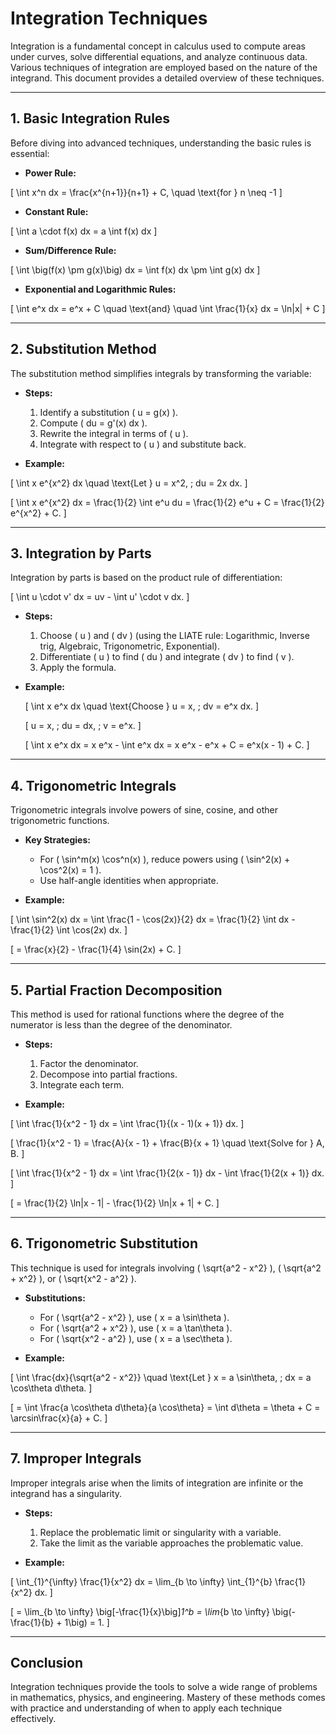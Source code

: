 # Integration Techniques

Integration is a fundamental concept in calculus used to compute areas under curves, solve differential equations, and analyze continuous data. Various techniques of integration are employed based on the nature of the integrand. This document provides a detailed overview of these techniques.

---

## 1. **Basic Integration Rules**

Before diving into advanced techniques, understanding the basic rules is essential:

- **Power Rule:**

\[
\int x^n dx = \frac{x^{n+1}}{n+1} + C, \quad \text{for } n \neq -1
\]

- **Constant Rule:**

\[
\int a \cdot f(x) dx = a \int f(x) dx
\]

- **Sum/Difference Rule:**

\[
\int \big(f(x) \pm g(x)\big) dx = \int f(x) dx \pm \int g(x) dx
\]

- **Exponential and Logarithmic Rules:**

\[
\int e^x dx = e^x + C \quad \text{and} \quad \int \frac{1}{x} dx = \ln|x| + C
\]

---

## 2. **Substitution Method**

The substitution method simplifies integrals by transforming the variable:

- **Steps:**
  1. Identify a substitution \( u = g(x) \).
  2. Compute \( du = g'(x) dx \).
  3. Rewrite the integral in terms of \( u \).
  4. Integrate with respect to \( u \) and substitute back.

- **Example:**

\[
\int x e^{x^2} dx \quad \text{Let } u = x^2, \; du = 2x dx.
\]

\[
\int x e^{x^2} dx = \frac{1}{2} \int e^u du = \frac{1}{2} e^u + C = \frac{1}{2} e^{x^2} + C.
\]

---

## 3. **Integration by Parts**

Integration by parts is based on the product rule of differentiation:

\[
\int u \cdot v' dx = uv - \int u' \cdot v dx.
\]

- **Steps:**
  1. Choose \( u \) and \( dv \) (using the LIATE rule: Logarithmic, Inverse trig, Algebraic, Trigonometric, Exponential).
  2. Differentiate \( u \) to find \( du \) and integrate \( dv \) to find \( v \).
  3. Apply the formula.

- **Example:**

    \[
    \int x e^x dx \quad \text{Choose } u = x, \; dv = e^x dx.
    \]

    \[
    u = x, \; du = dx, \; v = e^x.
    \]
    
    \[
    \int x e^x dx = x e^x - \int e^x dx = x e^x - e^x + C = e^x(x - 1) + C.
    \]

---

## 4. **Trigonometric Integrals**

Trigonometric integrals involve powers of sine, cosine, and other trigonometric functions.

- **Key Strategies:**
  - For \( \sin^m(x) \cos^n(x) \), reduce powers using \( \sin^2(x) + \cos^2(x) = 1 \).
  - Use half-angle identities when appropriate.

- **Example:**

\[
\int \sin^2(x) dx = \int \frac{1 - \cos(2x)}{2} dx = \frac{1}{2} \int dx - \frac{1}{2} \int \cos(2x) dx.
\]

\[
= \frac{x}{2} - \frac{1}{4} \sin(2x) + C.
\]

---

## 5. **Partial Fraction Decomposition**

This method is used for rational functions where the degree of the numerator is less than the degree of the denominator.

- **Steps:**
  1. Factor the denominator.
  2. Decompose into partial fractions.
  3. Integrate each term.

- **Example:**

\[
\int \frac{1}{x^2 - 1} dx = \int \frac{1}{(x - 1)(x + 1)} dx.
\]

\[
\frac{1}{x^2 - 1} = \frac{A}{x - 1} + \frac{B}{x + 1} \quad \text{Solve for } A, B.
\]

\[
\int \frac{1}{x^2 - 1} dx = \int \frac{1}{2(x - 1)} dx - \int \frac{1}{2(x + 1)} dx.
\]

\[
= \frac{1}{2} \ln|x - 1| - \frac{1}{2} \ln|x + 1| + C.
\]

---

## 6. **Trigonometric Substitution**

This technique is used for integrals involving \( \sqrt{a^2 - x^2} \), \( \sqrt{a^2 + x^2} \), or \( \sqrt{x^2 - a^2} \).

- **Substitutions:**
  - For \( \sqrt{a^2 - x^2} \), use \( x = a \sin\theta \).
  - For \( \sqrt{a^2 + x^2} \), use \( x = a \tan\theta \).
  - For \( \sqrt{x^2 - a^2} \), use \( x = a \sec\theta \).

- **Example:**

\[
\int \frac{dx}{\sqrt{a^2 - x^2}} \quad \text{Let } x = a \sin\theta, \; dx = a \cos\theta d\theta.
\]

\[
= \int \frac{a \cos\theta d\theta}{a \cos\theta} = \int d\theta = \theta + C = \arcsin\frac{x}{a} + C.
\]

---

## 7. **Improper Integrals**

Improper integrals arise when the limits of integration are infinite or the integrand has a singularity.

- **Steps:**
  1. Replace the problematic limit or singularity with a variable.
  2. Take the limit as the variable approaches the problematic value.

- **Example:**

\[
\int_{1}^{\infty} \frac{1}{x^2} dx = \lim_{b \to \infty} \int_{1}^{b} \frac{1}{x^2} dx.
\]

\[
= \lim_{b \to \infty} \big[-\frac{1}{x}\big]_1^b = \lim_{b \to \infty} \big(-\frac{1}{b} + 1\big) = 1.
\]

---

## Conclusion

Integration techniques provide the tools to solve a wide range of problems in mathematics, physics, and engineering. Mastery of these methods comes with practice and understanding of when to apply each technique effectively.
